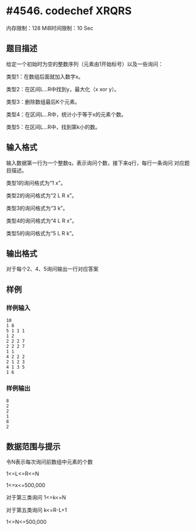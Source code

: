 # #4546. codechef XRQRS

内存限制：128 MiB时间限制：10 Sec

## 题目描述

给定一个初始时为空的整数序列（元素由1开始标号）以及一些询问：

类型1：在数组后面就加入数字x。

类型2：在区间L&hellip;R中找到y，最大化（x xor y）。

类型3：删除数组最后K个元素。

类型4：在区间L&hellip;R中，统计小于等于x的元素个数。

类型5：在区间L&hellip;R中，找到第k小的数。

## 输入格式

输入数据第一行为一个整数q，表示询问个数，接下来q行，每行一条询问 对应题目描述。

类型1的询问格式为&ldquo;1 x&rdquo;。

类型2的询问格式为&ldquo;2 L R x&rdquo;。

类型3的询问格式为&ldquo;3 k&rdquo;。

类型4的询问格式为&ldquo;4 L R x&rdquo;。

类型5的询问格式为&ldquo;5 L R k&rdquo;。

## 输出格式

对于每个2、4、5询问输出一行对应答案

## 样例

### 样例输入

    
    10
    1 8
    5 1 1 1
    1 2
    2 2 2 7
    2 2 2 7
    1 1
    4 2 2 2
    2 1 2 3
    4 1 3 5
    1 6
    

### 样例输出

    
    8
    2
    2
    1
    8
    2
    

## 数据范围与提示

令N表示每次询问前数组中元素的个数

1<=L<=R<=N

1<=x<=500,000

对于第三类询问 1<=k<=N       

对于第五类询问 k<=R-L+1 

1<=N<=500,000
